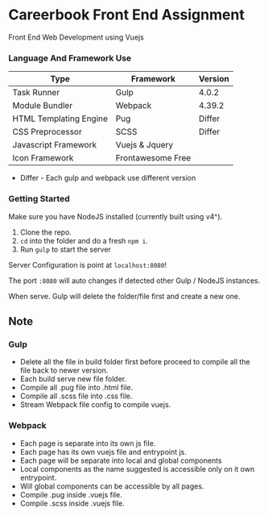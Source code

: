 # Careerbook Front End Assignment

Front End Web Development using Vuejs

### Language And Framework Use

| Type          | Framework     | Version       |
| ------------- | ------------- | ------------- |
| Task Runner   | Gulp          | 4.0.2
| Module Bundler| Webpack       | 4.39.2
| HTML Templating Engine | Pug      | Differ
| CSS Preprocessor | SCSS | Differ
| Javascript Framework | Vuejs & Jquery |
| Icon Framework | Frontawesome Free |

* Differ - Each gulp and webpack use different version

### Getting Started

Make sure you have NodeJS installed (currently built using v4^).

1. Clone the repo.
2. `cd` into the folder and do a fresh `npm i`.
3. Run `gulp` to start the server

Server Configuration is point at `localhost:8080`!

The port `:8080` will auto changes if detected other Gulp / NodeJS instances.

When serve. Gulp will delete the folder/file first and create a new one.

## Note

### Gulp
 - Delete all the file in build folder first before proceed to compile all the file back to newer version.
 - Each build serve new file folder.
 - Compile all .pug file into .html file.
 - Compile all .scss file into .css file.
 - Stream Webpack file config to compile vuejs.

### Webpack
 - Each page is separate into its own js file.
 - Each page has its own vuejs file and entrypoint js.
 - Each page will be separate into local and global components
 - Local components as the name suggested is accessible only on it own entrypoint.
 - Will global components can be accessible by all pages.
 - Compile .pug inside .vuejs file.
 - Compile .scss inside .vuejs file.
